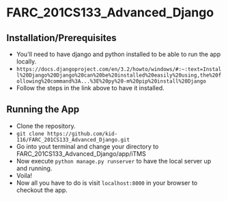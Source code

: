 # FARC_201CS133_Advanced_Django

## Installation/Prerequisites
- You'll need to have django and python installed to be able to run the app locally. 
- ```https://docs.djangoproject.com/en/3.2/howto/windows/#:~:text=Install%20Django%20Django%20can%20be%20installed%20easily%20using,the%20following%20command%3A...%3E%20py%20-m%20pip%20install%20Django```
- Follow the steps in the link above to have it installed.

## Running the App
- Clone the repository.
- ```git clone https://github.com/kid-116/FARC_201CS133_Advanced_Django.git```
- Go into yout terminal and change your directory to FARC_201CS133_Advanced_Django/app/iTMS
- Now execute ```python manage.py runserver``` to have the local server up and running.
- Voila!
- Now all you have to do is visit ```localhost:8000``` in your browser to checkout the app.
